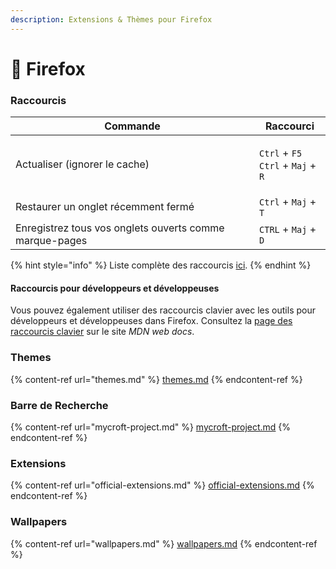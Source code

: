 ```yaml
---
description: Extensions & Thèmes pour Firefox
---
```


# 🦊 Firefox

### Raccourcis

| Commande                                                | Raccourci                                                                                           |
| ------------------------------------------------------- | --------------------------------------------------------------------------------------------------- |
| Actualiser (ignorer le cache)                           | <p><code>Ctrl</code> + <code>F5</code><br><code>Ctrl</code> + <code>Maj</code> + <code>R</code></p> |
| Restaurer un onglet récemment fermé                     | `Ctrl` + `Maj` + `T`                                                                                |
| Enregistrez tous vos onglets ouverts comme marque-pages | `CTRL` + `Maj` + `D`                                                                                |



{% hint style="info" %}
Liste complète des raccourcis [ici](https://support.mozilla.org/fr/kb/raccourcis-clavier).
{% endhint %}

#### Raccourcis pour développeurs et développeuses <a href="#w_raccourcis-pour-developpeurs-et-developpeuses" id="w_raccourcis-pour-developpeurs-et-developpeuses"></a>

Vous pouvez également utiliser des raccourcis clavier avec les outils pour développeurs et développeuses dans Firefox. Consultez la [page des raccourcis clavier](https://developer.mozilla.org/docs/Tools/Keyboard\_shortcuts) sur le site _MDN web docs_.

### Themes

{% content-ref url="themes.md" %}
[themes.md](themes.md)
{% endcontent-ref %}

### Barre de Recherche

{% content-ref url="mycroft-project.md" %}
[mycroft-project.md](mycroft-project.md)
{% endcontent-ref %}

### Extensions

{% content-ref url="official-extensions.md" %}
[official-extensions.md](official-extensions.md)
{% endcontent-ref %}

### Wallpapers

{% content-ref url="wallpapers.md" %}
[wallpapers.md](wallpapers.md)
{% endcontent-ref %}

